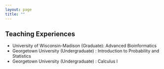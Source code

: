 ```yaml
---
layout: page
title: "" 
---
```


## Teaching Experiences
- University of Wisconsin-Madison (Graduate): Advanced Bioinformatics
- Georgetown University (Undergraduate) : Introduction to Probability and Statistics
- Georgetown University (Undergraduate) : Calculus I